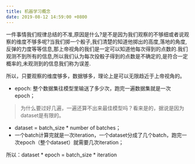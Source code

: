 ```yaml
---
title: 机器学习概念
date: 2019-08-12 14:59:00 +0800
---
```



一件事情我们规律总结的不准,原因是什么?是不是因为我们观察的不够细或者说观察的维度不够多呢?当我们掷一个骰子,我们清楚的知道他掷出的高度,落地的角度,反弹的力度等等信息,那上帝视角的我们是一定可以知道他每次得到的点数的.我们观测不到所有的信息,所以我们认为每次投骰子得到的点数是不确定的,是符合一定概率的,未观测到的信息我们称为误差.

所以，只要观察的维度够多，数据够多，理论上是可以无限趋近于上帝视角的。

- epoch: 整个数据集往模型里输送了多少次，跑完一遍数据集就是一次epoch；

> 为什么要过好几遍，一遍还算不出来最佳模型吗？看来是的，据说是因为dataset是有限的。

- dataset = batch_size * number of batches；
- 一个batch计算完就是一次iteration，一个dataset分成了几个batch，跑完一次epoch（整个dataset）就需要几次iteration；

所以：dataset * epoch = batch_size * iteration


